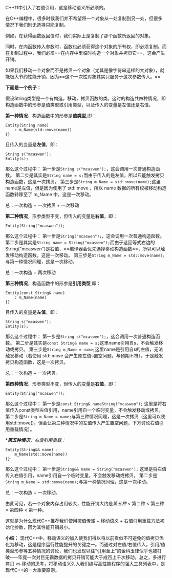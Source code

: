 C++11中引入了右值引用，这是移动语义所必须的。

在C++编程中，很多时候我们并不希望将一个对象从一处复制到另一处，但很多情况下我们别无选择只能复制。

例如，在获得函数返回值时，我们实际上是复制了那个函数所返回的对象。

同时，在向函数传入参数时，函数也必须获得这个对象的所有权，即必须复制。而在复制过程中，我们必须==在内存中里临时构造一个对象并拷贝它==，这会产生开销。

如果我们移动一个对象而不是拷贝一个对象（尤其是像字符串这样的大对象），就能极大节约性能开销，因为==这个一次性对象其实只服务于这次参数传入。==

**下面是一个例子：**

假设String类型是一个有构造，移动，拷贝函数的类。这时的构造共四种情况，即构造函数中的形参是值类型或引用类型，以及传入的变量是左值还是右值。

**第一种情况**，构造函数中的形参是**值类型**,即：
```
Entity(String name) 
	: m_Name(std::move(name))
{}
```
且传入的变量是**左值**，即：
```
String s("mcaswen");
Entity(s);
```
那么这个过程中：
第一步是`String s("mcaswen");`，这会调用一次普通构造函数。
第二步是其实是`String name = s;`而由于传入的是左值，所以只能触发拷贝构造函数，这是一次拷贝。
第三步是`String m_Name = std::move(name);`这里name是左值，但是因为使用了 std::move ，所以 name 数据的所有权被移动构造函数转移至了 m_Name 中，这是一次移动。

总：一次构造 + 一次拷贝 + 一次移动

**第二种情况**，形参类型不变，但传入的变量是**右值**，即：
```
Entity(String("mcaswen"));
```
那么这个过程中：
第一步是`String("mcaswen");`，这会调用一次普通构造函数。
第二步是其实是`String name = String("mcaswen");`而由于这回等式右边的String("mcaswen")是右值，==编译器会优先选择移动构造函数​==，所以可以触发移动构造函数，这是一次移动。
第三步是`String m_Name = std::move(name);`与第一种情况同理，这是一次移动。

总：一次构造 + 两次移动

**第三种情况**，构造函数中的形参是**引用类型**,即：
```
Entity(const String& name) 
	: m_Name(name)
{}
```
且传入的变量是**左值**，即：
```
String s("mcaswen");
Entity(s);
```
那么这个过程中：
第一步是`String s("mcaswen");`，这会调用一次普通构造函数。
第二步是其实是`const String& name = s;`这里name引用自s，不会触发移动或拷贝。
第三步是`String m_Name = name;`这里name是引用自s的左值，无法触发移动（若使用 std::move 会产生原左值s置空问题，与预期不符），于是触发拷贝构造函数，这是一次拷贝。

总：一次构造 + 一次拷贝。

**第四种情况**，形参类型不变，但传入的变量是**右值**，即：
```
Entity(String("mcaswen"));
```
那么这个过程中：
第一步是`const String& nameString("mcaswen");` 这里是将右值传入const类型左值引用，name引用自一个临时变量，不会触发移动或拷贝。
第二步是`String m_Name = name;`与第三种情况同理，这是一次拷贝（这里可以使用std::move()，但会让第三种情况中的左值传入产生置空问题，下方讨论右值引用重载情况）。

\****第五种情况**，右值引用重载：*
```
Entity(String&& name) : 
	m_Name(std::move(name)) 
{}
```
那么这个过程中：
第一步是`String&& name = String("mcaswen");` 这里是将右值传入右值引用，name引用自一个临时变量，不会触发移动或拷贝。
第二步是`String m_Name = std::move(name);`与第一种情况同理，这是一次移动。

总：一次构造 + 一次移动。

由此可见，若一个对象内存占用较大，性能开销大约是*第五种* < 第二种 < 第三种 = 第四种 < 第一种。

这就是为什么现代C++推荐我们使用按值传递 + 移动语义 + 右值引用重载方法初始化参数，因为其性能开销最小。

**小结：**
现代C++中，移动语义的加入使我们得以将以前看似不可避免的值拷贝优化为移动，这是程序运行性能提升的关键之一。而通过对左值/右值传入，引用/值类型形参等五种情况的讨论，我们也发现以往“引用至上”的金科玉律似乎也被打破----毕竟一次对巨无霸数据的拷贝开销可能大于成百上千次移动。总之，多进行拷贝 vs 移动的思考，将移动语义列入我们编写高性能程序的强大工具列表中，是现代C++的一大重要原则。
